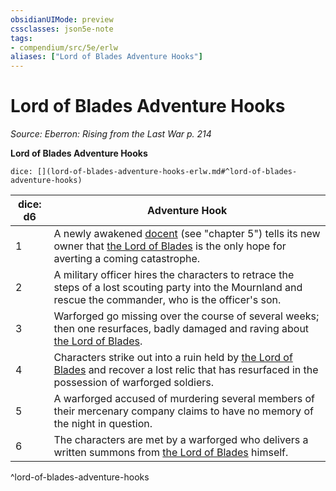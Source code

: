 ```yaml
---
obsidianUIMode: preview
cssclasses: json5e-note
tags:
- compendium/src/5e/erlw
aliases: ["Lord of Blades Adventure Hooks"]
---
```

# Lord of Blades Adventure Hooks
*Source: Eberron: Rising from the Last War p. 214* 

**Lord of Blades Adventure Hooks**

`dice: [](lord-of-blades-adventure-hooks-erlw.md#^lord-of-blades-adventure-hooks)`

| dice: d6 | Adventure Hook |
|----------|----------------|
| 1 | A newly awakened [docent](compendium/items/docent-erlw.md) (see "chapter 5") tells its new owner that [the Lord of Blades](compendium/bestiary/npc/the-lord-of-blades-erlw.md) is the only hope for averting a coming catastrophe. |
| 2 | A military officer hires the characters to retrace the steps of a lost scouting party into the Mournland and rescue the commander, who is the officer's son. |
| 3 | Warforged go missing over the course of several weeks; then one resurfaces, badly damaged and raving about [the Lord of Blades](compendium/bestiary/npc/the-lord-of-blades-erlw.md). |
| 4 | Characters strike out into a ruin held by [the Lord of Blades](compendium/bestiary/npc/the-lord-of-blades-erlw.md) and recover a lost relic that has resurfaced in the possession of warforged soldiers. |
| 5 | A warforged accused of murdering several members of their mercenary company claims to have no memory of the night in question. |
| 6 | The characters are met by a warforged who delivers a written summons from [the Lord of Blades](compendium/bestiary/npc/the-lord-of-blades-erlw.md) himself. |
^lord-of-blades-adventure-hooks